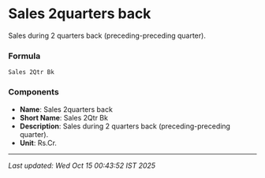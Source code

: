 # Sales 2quarters back
Sales during 2 quarters back (preceding-preceding quarter).

### Formula
```text
Sales 2Qtr Bk
```


### Components
- **Name**: Sales 2quarters back
- **Short Name**: Sales 2Qtr Bk
- **Description**: Sales during 2 quarters back (preceding-preceding quarter).
- **Unit**: Rs.Cr.

---
*Last updated: Wed Oct 15 00:43:52 IST 2025*
